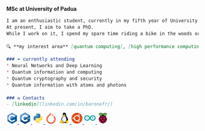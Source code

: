 **MSc at University of Padua**

```markdown
I am an enthusiastic student, currently in my fifth year of University.
At present, I aim to take a PhD. 
While I work on it, I spend my spare time riding a bike in the woods or playing piano.

🔍 **my interest area** [quantum computing], [high performance computing], [deep learning]

### ➡️ currently attending
* Neural Networks and Deep Learning
* Quantum information and computing
* Quantum cryptography and security
* Quantum information with atoms and photons

### ✉️ Contacts
- [linkedin](linkedin.com/in/baronefr/)
```

<p align="left"> 
  <a href="https://www.open-std.org/jtc1/sc22/wg14/" target="_blank"> <img src="https://raw.githubusercontent.com/devicons/devicon/master/icons/c/c-original.svg" alt="" height="30"/> </a> 
  <a href="https://isocpp.org" target="_blank"> <img src="https://raw.githubusercontent.com/devicons/devicon/master/icons/cplusplus/cplusplus-original.svg" alt="" height="30"/> </a>
  <a href="https://www.python.org" target="_blank"> <img src="https://raw.githubusercontent.com/devicons/devicon/master/icons/python/python-original.svg" alt="" height="30"/> </a>
  <a href="https://pytorch.org" target="_blank"> <img src="https://github.com/devicons/devicon/blob/master/icons/pytorch/pytorch-original.svg" alt="" height="30"/></a> 
  <a href="https://www.linux.org" target="_blank"> <img src="https://raw.githubusercontent.com/devicons/devicon/master/icons/linux/linux-original.svg" alt="" height="30"/> </a> 
  <a href="https://ubuntu.com" target="_blank"> <img src="https://github.com/devicons/devicon/blob/master/icons/ubuntu/ubuntu-plain.svg" alt="" height="30"/> </a>
  <a href="https://www.arduino.cc" target="_blank"> <img src="https://raw.githubusercontent.com/devicons/devicon/master/icons/arduino/arduino-original.svg" alt="" height="30"/> </a>
  <a href="https://www.raspberrypi.com" target="_blank"> <img src="https://raw.githubusercontent.com/devicons/devicon/master/icons/raspberrypi/raspberrypi-original.svg" alt="" height="30"/> </a>
</p>
